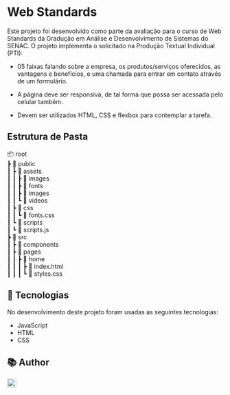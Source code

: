 # Web Standards

Este projeto foi desenvolvido como parte da avaliação para o curso de Web Standards da Gradução em Análise e Desenvolvimento de Sistemas do SENAC.
O projeto implementa o solicitado na Produção Textual Individual (PTI):

- 05 faixas falando sobre a empresa, os produtos/serviços oferecidos, as vantagens e benefícios, e uma chamada para entrar em contato através de um formulário. 

- A página deve ser responsiva, de tal forma que possa ser acessada pelo celular também. 

- Devem ser utilizados HTML, CSS e flexbox para contemplar a tarefa.


## Estrutura de Pasta

📦 root<br>
┣ 📂 public<br>
┃ ┣ 📂 assets<br>
┃ ┃ ┣ 📂 images<br>
┃ ┃ ┣ 📂 fonts<br>
┃ ┃ ┣ 📂 images<br>
┃ ┃ ┗ 📂 videos<br>
┃ ┣ 📂 css<br>
┃ ┃ ┗ 📄 fonts.css<br>
┃ ┗ 📂 scripts<br>
┃   ┗ 📄 scripts.js<br>
┣ 📂 src<br>
┃ ┣ 📂 components<br>
┃ ┣ 📂 pages<br>
┃ ┃ ┣ 📂 home<br>
┃ ┃ ┃ ┣ 📄 index.html<br>
┃ ┃ ┃ ┗ 📄 styles.css<br>


## 🚀 Tecnologias
No desenvolvimento deste projeto foram usadas as seguintes tecnologias:
* JavaScript
* HTML
* CSS


## 📚 Author
<a href="https://www.linkedin.com/in/dayanesallet/" target="_blank"><img align="left" src="https://raw.githubusercontent.com/yushi1007/yushi1007/main/images/linkedin.svg" alt="" width="21px"/></a>

